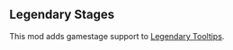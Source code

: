## Legendary Stages

This mod adds gamestage support to [Legendary Tooltips](https://www.curseforge.com/minecraft/mc-mods/legendary-tooltips).
